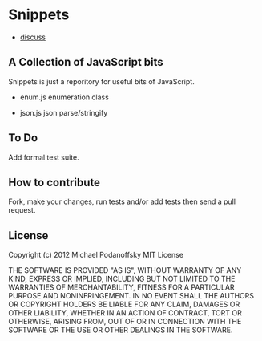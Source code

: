 Snippets
=====
* [discuss](mailto:mike@databindjs.org)


A Collection of JavaScript bits
-----------------
Snippets is just a reporitory for useful bits of JavaScript. 


   - enum.js    enumeration class

   - json.js    json parse/stringify









To Do
-----------------
Add formal test suite.


How to contribute
-----------------
Fork, make your changes, run tests and/or add tests then send a pull request.


License
-------

Copyright (c) 2012 Michael Podanoffsky
MIT License

THE SOFTWARE IS PROVIDED "AS IS",
WITHOUT WARRANTY OF ANY KIND,  EXPRESS
OR IMPLIED, INCLUDING BUT NOT LIMITED
TO THE WARRANTIES  OF MERCHANTABILITY,
FITNESS FOR A PARTICULAR PURPOSE AND 
NONINFRINGEMENT. IN NO EVENT SHALL THE
AUTHORS OR COPYRIGHT  HOLDERS BE
LIABLE FOR ANY CLAIM, DAMAGES OR OTHER
LIABILITY,  WHETHER IN AN ACTION OF
CONTRACT, TORT OR OTHERWISE, ARISING 
FROM, OUT OF OR IN CONNECTION WITH THE
SOFTWARE OR THE USE OR  OTHER DEALINGS
IN THE SOFTWARE.

